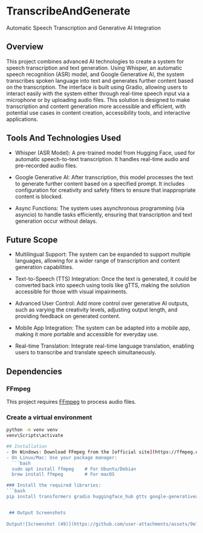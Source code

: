 # TranscribeAndGenerate
Automatic Speech Transcription and Generative AI Integration
## Overview
This project combines advanced AI technologies to create a system for speech transcription and text generation. Using Whisper, an automatic speech recognition (ASR) model, and Google Generative AI, the system transcribes spoken language into text and generates further content based on the transcription. The interface is built using Gradio, allowing users to interact easily with the system either through real-time speech input via a microphone or by uploading audio files. This solution is designed to make transcription and content generation more accessible and efficient, with potential use cases in content creation, accessibility tools, and interactive applications.
## Tools And Technologies Used
- Whisper (ASR Model): A pre-trained model from Hugging Face, used for automatic speech-to-text transcription. It handles real-time audio and pre-recorded audio files.

- Google Generative AI: After transcription, this model processes the text to generate further content based on a specified prompt. It includes configuration for creativity and safety filters to ensure that inappropriate content is blocked.

- Async Functions: The system uses asynchronous programming (via asyncio) to handle tasks efficiently, ensuring that transcription and text generation occur without delays.
## Future Scope 
- Multilingual Support: The system can be expanded to support multiple languages, allowing for a wider range of transcription and content generation capabilities.

- Text-to-Speech (TTS) Integration: Once the text is generated, it could be converted back into speech using tools like gTTS, making the solution accessible for those with visual impairments.

- Advanced User Control: Add more control over generative AI outputs, such as varying the creativity levels, adjusting output length, and providing feedback on generated content.

- Mobile App Integration: The system can be adapted into a mobile app, making it more portable and accessible for everyday use.

- Real-time Translation: Integrate real-time language translation, enabling users to transcribe and translate speech simultaneously.
 ## Dependencies
 ### FFmpeg
This project requires [FFmpeg](https://ffmpeg.org/download.html) to process audio files. 
### Create a virtual environment
```bash
python -m venv venv
venv\Scripts\activate

## Installation
- On Windows: Download FFmpeg from the [official site](https://ffmpeg.org/download.html) and add it to your system's PATH.
- On Linux/Mac: Use your package manager:
  ```bash
  sudo apt install ffmpeg    # For Ubuntu/Debian
  brew install ffmpeg        # For macOS

### Install the required libraries:
```bash
pip install transformers gradio huggingface_hub gtts google-generativeai requests


 ## Output Screenshots
   
Output![Screenshot (49)](https://github.com/user-attachments/assets/9e1c75bc-15c4-42d6-938e-43955313871a)

  

